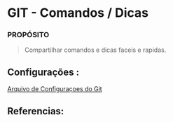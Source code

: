 # GIT - Comandos / Dicas

### PROPÓSITO

> Compartilhar comandos e dicas faceis e rapidas.

## Configurações :
[Arquivo de Configuraçoes do Git]

[Arquivo de Configuraçoes do Git]: <configs/README.md>

## Referencias:
